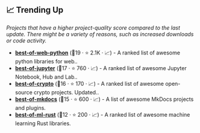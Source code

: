 ## 📈 Trending Up

_Projects that have a higher project-quality score compared to the last update. There might be a variety of reasons, such as increased downloads or code activity._

- <b><a href="https://github.com/ml-tooling/best-of-web-python">best-of-web-python</a></b> (🥇19 ·  ⭐ 2.1K · 📈) - A ranked list of awesome python libraries for web.. <code><img src="https://www.python.org/static/favicon.ico" style="display:inline;" width="13" height="13"></code>
- <b><a href="https://github.com/ml-tooling/best-of-jupyter">best-of-jupyter</a></b> (🥈17 ·  ⭐ 760 · 📈) - A ranked list of awesome Jupyter Notebook, Hub and Lab.. <code><img src="https://www.python.org/static/favicon.ico" style="display:inline;" width="13" height="13"></code>
- <b><a href="https://github.com/LukasMasuch/best-of-crypto">best-of-crypto</a></b> (🥇16 ·  ⭐ 170 · 📈) - A ranked list of awesome open-source crypto projects. Updated..
- <b><a href="https://github.com/mkdocs/catalog">best-of-mkdocs</a></b> (🥇15 ·  ⭐ 600 · 📈) - A list of awesome MkDocs projects and plugins.
- <b><a href="https://github.com/e-tornike/best-of-ml-rust">best-of-ml-rust</a></b> (🥉12 ·  ⭐ 200 · 📈) - A ranked list of awesome machine learning Rust libraries.

